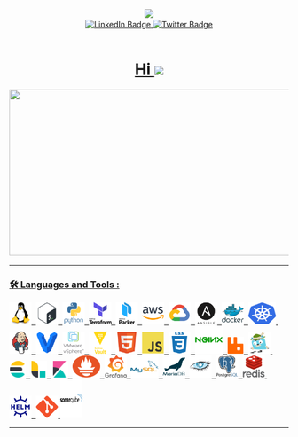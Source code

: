 <div id="header" align="center">
  <img src="https://media.giphy.com/media/v1.Y2lkPTc5MGI3NjExZHU2NWJleTNlYzdtMXYxdTIwaml0N2s2OWxiOGp0aXAyeGdmYTU3ZyZlcD12MV9pbnRlcm5hbF9naWZfYnlfaWQmY3Q9cw/vLlpbDafjgHystuJ0a/giphy.gif" width="100"/>
</div>

<div id="badges" align="center">
  <a href="https://www.linkedin.com/in/odennav">
    <img src="https://img.shields.io/badge/LinkedIn-blue?style=for-the-badge&logo=linkedin&logoColor=white" alt="LinkedIn Badge"/>
  </a>
  <a href="https://twitter.com/odennav">
    <img src="https://img.shields.io/badge/twitter-black?style=for-the-badge&logo=X&logoColor=white" alt="Twitter Badge"/>
</div>

<div id="header" align="center">
 <img src="https://komarev.com/ghpvc/?username=odennav&style=flat-square&color=green" alt=""/>
</div>

<h1 align="center">
  Hi
  <img src="https://media.giphy.com/media/v1.Y2lkPTc5MGI3NjExZW9jeTQzam8xYTl1eWdvNGJtMWpzaHYzZ2MyeTlmcWdldzY5ZXRoMiZlcD12MV9pbnRlcm5hbF9naWZfYnlfaWQmY3Q9cw/hvRJCLFzcasrR4ia7z/giphy.gif" width="30px"/>
</h1>

<div align="center">
  <img src="https://media.giphy.com/media/dWesBcTLavkZuG35MI/giphy.gif" width="600" height="300"/>
</div>


---

### :hammer_and_wrench: Languages and Tools :

<div>
  <img src="https://github.com/devicons/devicon/blob/master/icons/linux/linux-original.svg" title="Linux" alt="Linux" width="40" height="40"/>&nbsp;
  <img src="https://github.com/devicons/devicon/blob/master/icons/bash/bash-original.svg" title="Bash" alt="Bash" width="40" height="40"/>&nbsp;
  <img src="https://github.com/devicons/devicon/blob/master/icons/python/python-original-wordmark.svg" title="Python" alt="Python" width="40" height="40"/>&nbsp;
  <img src="https://github.com/devicons/devicon/blob/master/icons/terraform/terraform-original-wordmark.svg" title="Terraform" alt="Terraform" width="40" height="40"/>&nbsp;
  <img src="https://github.com/devicons/devicon/blob/master/icons/packer/packer-original-wordmark.svg" title="Packer" alt="Packer" width="40" height="40"/>&nbsp;
  <img src="https://github.com/devicons/devicon/blob/master/icons/amazonwebservices/amazonwebservices-original-wordmark.svg" title="AWS" alt="AWS" width="40" height="40"/>&nbsp;
  <img src="https://github.com/devicons/devicon/blob/master/icons/googlecloud/googlecloud-original.svg" title="GCP" alt="GCP" width="40" height="40"/>&nbsp;
  <img src="https://github.com/devicons/devicon/blob/master/icons/ansible/ansible-original-wordmark.svg"  title="Ansible" alt="Ansible" width="40" height="40"/>&nbsp;
  <img src="https://github.com/devicons/devicon/blob/master/icons/docker/docker-original-wordmark.svg" title="Docker" alt="Docker" width="40" height="40"/>&nbsp;
  <img src="https://github.com/devicons/devicon/blob/master/icons/kubernetes/kubernetes-original.svg" title="Kubernetes"  alt="Kubernetes" width="50" height="40"/>&nbsp;
  <img src="https://github.com/devicons/devicon/blob/master/icons/jenkins/jenkins-original.svg" title="Jenkins"  alt="Jenkins" width="40" height="40"/>&nbsp;
  <img src="https://github.com/devicons/devicon/blob/master/icons/vagrant/vagrant-original.svg" title="Vagrant" alt="Vagrant" width="40" height="40"/>&nbsp;
  <img src="https://github.com/devicons/devicon/blob/master/icons/vsphere/vsphere-original-wordmark.svg" title="Vsphere" alt="Vsphere" width="40" height="40"/>&nbsp;
  <img src="https://github.com/devicons/devicon/blob/master/icons/vault/vault-plain-wordmark.svg" title="Vault" alt="Vault" width="40" height="40"/>&nbsp; 
  <img src="https://github.com/devicons/devicon/blob/master/icons/html5/html5-original.svg" title="HTML5" alt="HTML" width="40" height="40"/>&nbsp;
  <img src="https://github.com/devicons/devicon/blob/master/icons/javascript/javascript-original.svg" title="JavaScript" alt="JavaScript" width="40" height="40"/>&nbsp;
  <img src="https://github.com/devicons/devicon/blob/master/icons/css3/css3-plain-wordmark.svg" title="CSS3" alt="CSS" width="40" height="40"/>&nbsp;
  <img src="https://github.com/devicons/devicon/blob/master/icons/nginx/nginx-original.svg" title="NGINX" alt="NGINX" width="50" height="50"/>&nbsp;
  <img src="https://github.com/devicons/devicon/blob/master/icons/rabbitmq/rabbitmq-original.svg" title="RABBITMQ" alt="RABBITMQ" width="30" height="30"/>&nbsp;
  <img src="https://github.com/devicons/devicon/blob/master/icons/jaegertracing/jaegertracing-original.svg" title="JAEGERTRACING" alt="JAEGERTRACING" width="40" height="40"/>&nbsp;
  <img src="https://github.com/devicons/devicon/blob/master/icons/elasticsearch/elasticsearch-original.svg" title="ELASTICSEARCH" alt="ELASTICSEARCH" width="30" height="30"/>&nbsp;
  <img src="https://github.com/devicons/devicon/blob/master/icons/logstash/logstash-original.svg" title="LOGSTASH" alt="LOGSTASH" width="30" height="30"/>&nbsp;
  <img src="https://github.com/devicons/devicon/blob/master/icons/kibana/kibana-original.svg" title="KIBANA" alt="KIBANA" width="30" height="30"/>&nbsp;
  <img src="https://github.com/devicons/devicon/blob/master/icons/prometheus/prometheus-original.svg" title="PROMETHEUS" alt="PROMETHEUS" width="50" height="40"/>&nbsp;
  <img src="https://github.com/devicons/devicon/blob/master/icons/grafana/grafana-original-wordmark.svg" title="GRAFANA" alt="GRAFANA" width="40" height="40"/>&nbsp;
  <img src="https://github.com/devicons/devicon/blob/master/icons/mysql/mysql-original-wordmark.svg" title="MYSQL" alt="MYSQL" width="50" height="40"/>&nbsp;
  <img src="https://github.com/devicons/devicon/blob/master/icons/mariadb/mariadb-original-wordmark.svg" title="MARIADB" alt="MARIADB" width="40" height="40"/>&nbsp;
  <img src="https://github.com/devicons/devicon/blob/master/icons/cassandra/cassandra-original.svg" title="CASSANDRA" alt="CASSANDRA" width="40" height="40"/>&nbsp;
  <img src="https://github.com/devicons/devicon/blob/master/icons/postgresql/postgresql-original-wordmark.svg" title="POSTGRESQL" alt="POSTGRESQL" width="40" height="40"/>&nbsp;
  <img src="https://github.com/devicons/devicon/blob/master/icons/redis/redis-original-wordmark.svg" title="REDIS" alt="REDIS" width="40" height="40"/>&nbsp;
  <img src="https://github.com/devicons/devicon/blob/master/icons/helm/helm-original.svg" title="HELM" alt="HELM" width="40" height="40"/>&nbsp;
  <img src="https://github.com/devicons/devicon/blob/master/icons/git/git-original.svg" title="Git" **alt="Git" width="40" height="40"/>
  <img src="https://github.com/devicons/devicon/blob/master/icons/sonarqube/sonarqube-original-wordmark.svg" title="SonarQube" **alt="SonarQube" width="40" height="70"/>
  </div>

---


